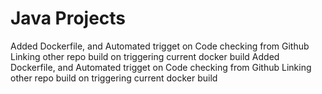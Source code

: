 # Java Projects
Added Dockerfile, and Automated trigget on Code checking from Github
Linking other repo build on triggering current docker build
Added Dockerfile, and Automated trigget on Code checking from Github
Linking other repo build on triggering current docker build


